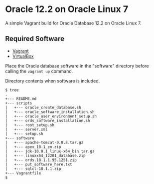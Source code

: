 # Oracle 12.2 on Oracle Linux 7

A simple Vagrant build for Oracle Database 12.2 on Oracle Linux 7.

## Required Software

* [Vagrant](https://www.vagrantup.com/downloads.html)
* [VirtualBox](https://www.virtualbox.org/wiki/Downloads)

Place the Oracle database software in the "software" directory before calling the `vagrant up` command.

Directory contents when software is included.

```
$ tree
.
+--- README.md
+--- scripts
|   +--- oracle_create_database.sh
|   +--- oracle_software_installation.sh
|   +--- oracle_user_environment_setup.sh
|   +--- ords_software_installation.sh
|   +--- root_setup.sh
|   +--- server.xml
|   +--- setup.sh
+--- software
|   +--- apache-tomcat-9.0.8.tar.gz
|   +--- apex_18.1_en.zip
|   +--- jdk-10.0.1_linux-x64_bin.tar.gz
|   +--- linuxx64_12201_database.zip
|   +--- ords.18.1.1.95.1251.zip
|   +--- put_software_here.txt
|   +--- sqlcl-18.1.1.zip
+--- Vagrantfile
$
```